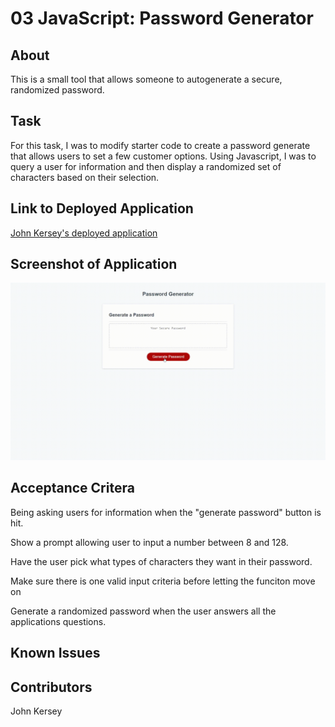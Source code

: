# 03 JavaScript: Password Generator

## About

This is a small tool that allows someone to autogenerate a secure, randomized password.

## Task

For this task, I was to modify starter code to create a password generate that allows users to set a few customer options. Using Javascript, I was to query a user for information and then display a randomized set of characters based on their selection. 

## Link to Deployed Application

[John Kersey's deployed application](https://johnkersey2.github.io/passwordGenerator/)

## Screenshot of Application

![Gif of a password being generated](screenshot.gif)

## Acceptance Critera

Being asking users for information when the "generate password" button is hit. 

Show a prompt allowing user to input a number between 8 and 128. 

Have the user pick what types of characters they want in their password. 

Make sure there is one valid input criteria before letting the funciton move on

Generate a randomized password when the user answers all the applications questions. 

## Known Issues

## Contributors

John Kersey 